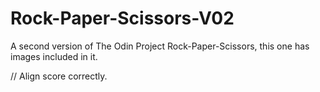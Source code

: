 # Rock-Paper-Scissors-V02

A second version of The Odin Project Rock-Paper-Scissors, this one has images included in it.

// Align score correctly.
